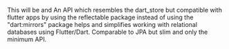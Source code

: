 This will be and An API which resembles the dart_store but compatible with flutter apps by using the reflectable package instead of using the "dart:mirrors" package helps and simplifies working with relational databases using Flutter/Dart. Comparable to JPA but slim and only the minimum API.
